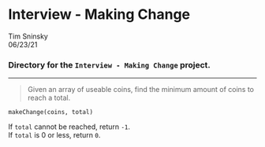 # **Interview - Making Change**
Tim Sninsky\
06/23/21
### Directory for the `Interview - Making Change` project.
---
<!-- Task -->
> Given an array of useable coins, find the minimum amount of coins to reach a total.

<!-- Prototype -->
`makeChange(coins, total)`

<!-- Unique return values -->
If `total` cannot be reached, return `-1`.\
If `total` is 0 or less, return `0`.
